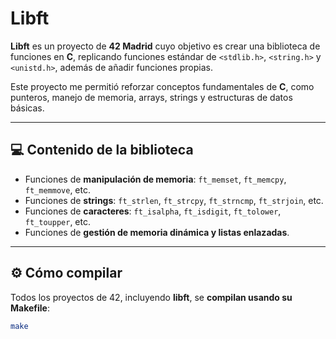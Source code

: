 # Libft

**Libft** es un proyecto de **42 Madrid** cuyo objetivo es crear una biblioteca de funciones en **C**, replicando funciones estándar de `<stdlib.h>`, `<string.h>` y `<unistd.h>`, además de añadir funciones propias.  

Este proyecto me permitió reforzar conceptos fundamentales de **C**, como punteros, manejo de memoria, arrays, strings y estructuras de datos básicas.

---

## 💻 Contenido de la biblioteca
- Funciones de **manipulación de memoria**: `ft_memset`, `ft_memcpy`, `ft_memmove`, etc.  
- Funciones de **strings**: `ft_strlen`, `ft_strcpy`, `ft_strncmp`, `ft_strjoin`, etc.  
- Funciones de **caracteres**: `ft_isalpha`, `ft_isdigit`, `ft_tolower`, `ft_toupper`, etc.  
- Funciones de **gestión de memoria dinámica y listas enlazadas**.  

---

## ⚙️ Cómo compilar
Todos los proyectos de 42, incluyendo **libft**, se **compilan usando su Makefile**:  
```bash
make

